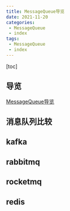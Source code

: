 ```yaml
---
title: MessageQueue导览
date: 2021-11-20
categories: 
 - MessageQueue
 - index
tags:
 - MessageQueue
 - index
---
```


[toc]

## 导览
[MessageQueue导览](./)

## 消息队列比较

## kafka

## rabbitmq

## rocketmq

## redis

